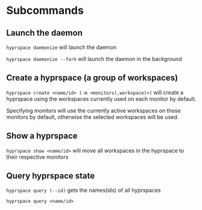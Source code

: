 # Subcommands

## Launch the daemon

`hyprspace daemonize` will launch the daemon

`hyprspace daemonize --fork` will launch the daemon in the background

## Create a hyprspace (a group of workspaces)

`hyprspace create <name/id> (-m <monitors(,workspace)>)` will create a hyprspace using the workspaces currently used on each monitor by default.

Specifying monitors will use the currently active workspaces on those monitors by default, otherwise the selected workspaces will be used.

## Show a hyprspace

`hyprspace show <name/id>` will move all workspaces in the hyprspace to their respective monitors

## Query hyprspace state

`hyprspace query (--id)` gets the names(ids) of all hyprspaces

`hyprspace query <name/id>`